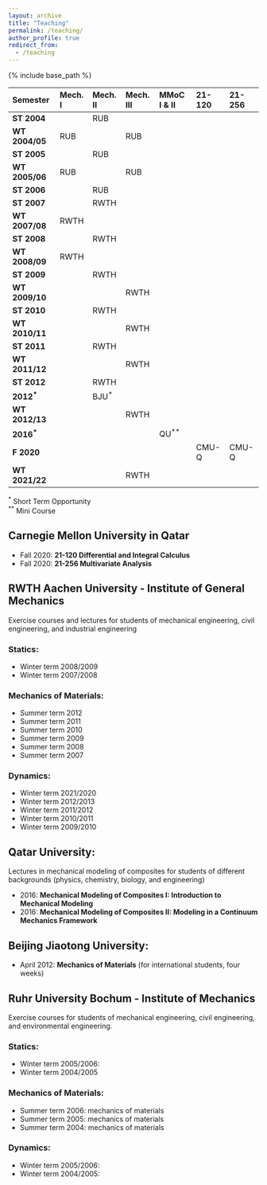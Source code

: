 ```yaml
---
layout: archive
title: "Teaching"
permalink: /teaching/
author_profile: true
redirect_from:
  - /teaching
---
```



{% include base_path %}

|Semester       |Mech. I |Mech. II  |Mech. III  |MMoC I & II  |21-120   |21-256 |
|:--------------|:-------|:---------|:----------|:------------|:--------|:------|
|**ST 2004**    |        |RUB       |           |             |         |       |
|**WT 2004/05** |RUB     |          |RUB        |             |         |       |
|**ST 2005**    |        |RUB       |           |             |         |       |
|**WT 2005/06** |RUB     |          |RUB        |             |         |       |
|**ST 2006**    |        |RUB       |           |             |         |       |
|**ST 2007**    |        |RWTH      |           |             |         |       |
|**WT 2007/08** |RWTH    |          |           |             |         |       |
|**ST 2008**    |        |RWTH      |           |             |         |       |
|**WT 2008/09** |RWTH    |          |           |             |         |       |
|**ST 2009**    |        |RWTH      |           |             |         |       |
|**WT 2009/10** |        |          |RWTH       |             |         |       |
|**ST 2010**    |        |RWTH      |           |             |         |       |
|**WT 2010/11** |        |          |RWTH       |             |         |       |
|**ST 2011**    |        |RWTH      |           |             |         |       |
|**WT 2011/12** |        |          |RWTH       |             |         |       |
|**ST 2012**    |        |RWTH      |           |             |         |       |
|**2012<sup>*</sup>** |  |BJU<sup>*</sup> |     |             |         |       |
|**WT 2012/13** |        |          |RWTH       |             |         |       |
|**2016<sup>*</sup>** |  |          |           |QU<sup>**</sup>  |     |       |
|**F 2020**     |        |          |           |             |CMU-Q    |CMU-Q  |
|**WT 2021/22** |        |          |RWTH       |             |         |       |

<sup>*</sup> Short Term Opportunity<br/> 
<sup>**</sup> Mini Course


## Carnegie Mellon University in Qatar

* Fall 2020: **21-120 Differential and Integral Calculus**
* Fall 2020: **21-256 Multivariate Analysis**


## RWTH Aachen University - Institute of General Mechanics

Exercise courses and lectures for students of mechanical engineering, civil engineering, and industrial engineering

### Statics:
* Winter term 2008/2009
* Winter term 2007/2008


### Mechanics of Materials:
* Summer term 2012
* Summer term 2011
* Summer term 2010
* Summer term 2009
* Summer term 2008
* Summer term 2007

### Dynamics:
* Winter term 2021/2020
* Winter term 2012/2013
* Winter term 2011/2012
* Winter term 2010/2011
* Winter term 2009/2010


## Qatar University:

Lectures in mechanical modeling of composites for students of different backgrounds (physics, chemistry, biology,
and engineering)

* 2016: **Mechanical Modeling of Composites I: Introduction to Mechanical Modeling**
* 2016: **Mechanical Modeling of Composites II: Modeling in a Continuum Mechanics Framework**


## Beijing Jiaotong University:

* April 2012: **Mechanics of Materials** (for international students, four weeks)


## Ruhr University Bochum - Institute of Mechanics

Exercise courses for students of mechanical engineering, civil engineering, and environmental engineering.

### Statics:

*  Winter term 2005/2006:
*  Winter term 2004/2005


### Mechanics of Materials:

*  Summer term 2006: mechanics of materials
*  Summer term 2005: mechanics of materials
*  Summer term 2004: mechanics of materials


### Dynamics:

*  Winter term 2005/2006:
*  Winter term 2004/2005:



